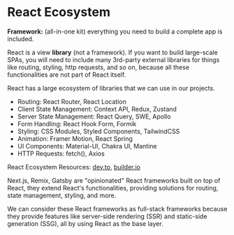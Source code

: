 # React Ecosystem

**Framework:** (all-in-one kit) everything you need to build a complete app is included.

React is a view **library** (not a framework). If you want to build large-scale SPAs, you will need to include many 3rd-party external libraries for things like routing, styling, http requests, and so on, because all these functionalities are not part of React itself.

React has a large ecosystem of libraries that we can use in our projects.

- Routing: React Router, React Location
- Client State Management: Context API, Redux, Zustand
- Server State Management: React Query, SWE, Apollo
- Form Handling: React Hook Form, Formik
- Styling: CSS Modules, Styled Components, TailwindCSS
- Animation: Framer Motion, React Spring
- UI Components: Material-UI, Chakra UI, Mantine
- HTTP Requests: fetch(), Axios

React Ecosystem Resources: [dev.to](https://dev.to/avinashvagh/react-ecosystem-in-2024-418k), [builder.io](https://www.builder.io/blog/react-js-in-2023)

Next.js, Remix, Gatsby are "opinionated" React frameworks built on top of React, they extend React's functionalities, providing solutions for routing, state management, styling, and more.

We can consider these React frameworks as full-stack frameworks because they provide features like server-side rendering (SSR) and static-side generation (SSG), all by using React as the base layer.
